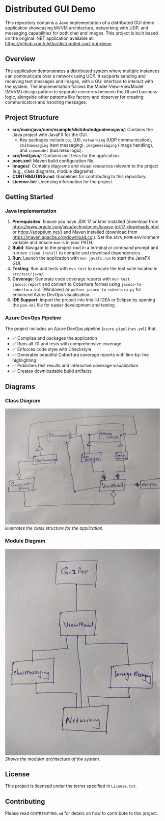 # Distributed GUI Demo

This repository contains a Java implementation of a distributed GUI demo application showcasing MVVM architecture, networking with UDP, and messaging capabilities for both chat and images. This project is built based on the original .NET application available at: https://github.com/chittur/distributed-and-gui-demo

## Overview

The application demonstrates a distributed system where multiple instances can communicate over a network using UDP. It supports sending and receiving text messages and images, with a GUI interface to interact with the system. The implementation follows the Model-View-ViewModel (MVVM) design pattern to separate concerns between the UI and business logic, alongside other patterns like factory and observer for creating communicators and handling messages.

## Project Structure

- **src/main/java/com/example/distributedguidemojava/**: Contains the Java project with JavaFX for the GUI.
  - Key packages include `gui` (UI), `networking` (UDP communication), `chatmessaging` (text messaging), `imagemessaging` (image handling), and `viewmodel` (business logic).
- **src/test/java/**: Contains unit tests for the application.
- **pom.xml**: Maven build configuration file.
- **Images/**: Contains diagrams and visual resources relevant to the project (e.g., class diagrams, module diagrams).
- **CONTRIBUTING.md**: Guidelines for contributing to this repository.
- **License.txt**: Licensing information for the project.

## Getting Started

### Java Implementation
1. **Prerequisites**: Ensure you have JDK 17 or later installed (download from https://www.oracle.com/java/technologies/javase-jdk17-downloads.html or https://adoptium.net/) and Maven installed (download from https://maven.apache.org/download.cgi). Set the `JAVA_HOME` environment variable and ensure `mvn` is in your PATH.
2. **Build**: Navigate to the project root in a terminal or command prompt and run `mvn clean install` to compile and download dependencies.
3. **Run**: Launch the application with `mvn javafx:run` to start the JavaFX GUI.
4. **Testing**: Run unit tests with `mvn test` to execute the test suite located in `src/test/java/`.
5. **Coverage**: Generate code coverage reports with `mvn test jacoco:report` and convert to Cobertura format using `jacoco-to-cobertura.bat` (Windows) or `python jacoco-to-cobertura.py` for enhanced Azure DevOps visualization.
6. **IDE Support**: Import the project into IntelliJ IDEA or Eclipse by opening the `pom.xml` file for easier development and testing.

### Azure DevOps Pipeline
The project includes an Azure DevOps pipeline (`azure-pipelines.yml`) that:
- ✅ Compiles and packages the application
- ✅ Runs all 70 unit tests with comprehensive coverage
- ✅ Enforces code style with Checkstyle
- ✅ Generates beautiful Cobertura coverage reports with line-by-line highlighting
- ✅ Publishes test results and interactive coverage visualization
- ✅ Creates downloadable build artifacts

## Diagrams

### Class Diagram
![Class Diagram](Images/ClassDiagram.jpeg)
*Illustrates the class structure for the application.*

### Module Diagram
![Module Diagram](Images/ModuleDiagram.jpeg)
*Shows the modular architecture of the system.*

## License

This project is licensed under the terms specified in `License.txt`.

## Contributing

Please read `CONTRIBUTING.md` for details on how to contribute to this project.
